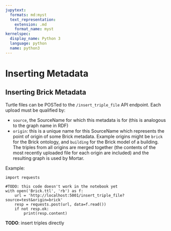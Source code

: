 ```yaml
---
jupytext:
  formats: md:myst
  text_representation:
    extension: .md
    format_name: myst
kernelspec:
  display_name: Python 3
  language: python
  name: python3
---
```


Inserting Metadata
==================

## Inserting Brick Metadata

Turtle files can be POSTed to the `/insert_triple_file` API endpoint. Each upload must be qualified by:

- `source`, the SourceName for which this metadata is for (this is analogous to the graph name in RDF)
- `origin`: this is a unique name for this SourceName which represents the point of origin of some Brick metadata. Example origins might be `brick` for the Brick ontology, and `building` for the Brick model of a building. The triples from all origins are merged together (the contents of the most recently uploaded file for each origin are included) and the resulting graph is used by Mortar.

Example:

```{code-cell} Python
import requests

#TODO: this code doesn't work in the notebook yet
with open('Brick.ttl', 'rb') as f:
    url = 'http://localhost:5001/insert_triple_file?source=test&origin=brick'
    resp = requests.post(url, data=f.read())
    if not resp.ok:
        print(resp.content)
```

**TODO**: insert triples directly
